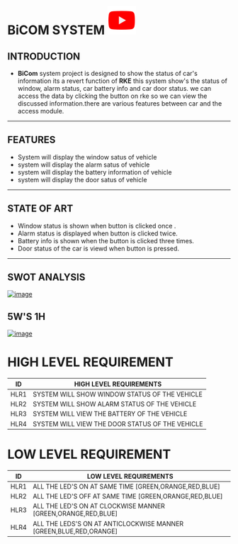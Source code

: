 # BiCOM SYSTEM   [![IMAGE ALT TEXT](https://github.com/Abishek1027/M2-EmbSys/blob/main/PROJECT/5_Images%20and%20Videos/youtube%20logo.png)](https://youtu.be/5R0Hpbj9Res)
## INTRODUCTION
- **BiCom** system project is designed to show the status of car's information its a revert function of **RKE** this system show's the status of window, alarm status, car battery info and car door status. we can access the data by clicking the button on rke so we can view the discussed information.there are various features between car and the access module.
---
## FEATURES
- System will display the window satus of vehicle
- system will display the alarm satus of vehicle 
- system will display the battery information of vehicle 
- system will display the door satus of vehicle 
_______________________
## STATE OF ART
* Window status is shown when button is clicked once .
* Alarm status is displayed when button is clicked twice.
* Battery info is shown when the button is clicked three times.
* Door status of the car is viewd when button is pressed.
_______________________________
## SWOT ANALYSIS
[![image](https://www.linkpicture.com/q/Bicom-swot.jpeg)](https://www.linkpicture.com/view.php?img=LPic622bade665943465660021)
## 5W'S 1H
[![image](https://www.linkpicture.com/q/Bicom-swot.jpeg)](https://www.linkpicture.com/view.php?img=LPic622bade665943465660021)
# HIGH LEVEL REQUIREMENT
| ID | HIGH LEVEL REQUIREMENTS |
| -------- | -------------- |
| HLR1 | SYSTEM WILL SHOW WINDOW STATUS OF THE VEHICLE |
| HLR2 | SYSTEM WILL SHOW ALARM STATUS OF THE VEHICLE |
| HLR3 | SYSTEM WILL VIEW THE BATTERY OF THE VEHICLE |
| HLR4 | SYSTEM WILL VIEW THE DOOR STATUS OF THE VEHICLE |
# LOW LEVEL REQUIREMENT
| ID | LOW LEVEL REQUIREMENTS |
| ---|-------------- |
| HLR1 |ALL THE LED'S ON AT SAME TIME [GREEN,ORANGE,RED,BLUE]|
| HLR2 |ALL THE LED'S OFF AT SAME TIME [GREEN,ORANGE,RED,BLUE] |
| HLR3 |ALL THE LED'S ON AT CLOCKWISE MANNER [GREEN,ORANGE,RED,BLUE]|
| HLR4 |ALL THE LEDS'S ON AT ANTICLOCKWISE MANNER [GREEN,BLUE,RED,ORANGE]|

